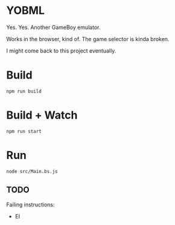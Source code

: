 # YOBML

Yes. Yes. Another GameBoy emulator.

Works in the browser, kind of. The game selector is kinda broken.

I might come back to this project eventually.

# Build
```
npm run build
```

# Build + Watch

```
npm run start
```

# Run

```
node src/Main.bs.js
```

## TODO

Failing instructions:

* EI
